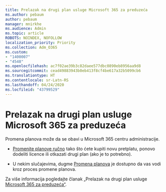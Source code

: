 ```yaml
---
title: Prelazak na drugi plan usluge Microsoft 365 za preduzeća
ms.author: pebaum
author: pebaum
manager: mnirkhe
ms.audience: Admin
ms.topic: article
ROBOTS: NOINDEX, NOFOLLOW
localization_priority: Priority
ms.collection: Adm_O365
ms.custom:
- "1400007"
- "4548"
ms.openlocfilehash: ac7f02ae39b3c82daee577dbc0890eb8956aa9d8
ms.sourcegitcommit: cead49883943b0eb413f8cf4be617a32b5099cb6
ms.translationtype: HT
ms.contentlocale: sr-Latn-RS
ms.lasthandoff: 04/24/2020
ms.locfileid: "43799529"
---
```

# <a name="switch-to-a-different-microsoft-365-for-business-plan"></a>Prelazak na drugi plan usluge Microsoft 365 za preduzeća

Promena planova može da se obavi u Microsoft 365 centru administracije.

- [Promenite planove ručno](https://docs.microsoft.com/microsoft-365/commerce/subscriptions/switch-plans-manually) tako što ćete kupiti novu pretplatu, ponovo dodeliti licence ili otkazati drugi plan (ako je to potrebno).

- U nekim slučajevima, dugme [Promena planova](https://docs.microsoft.com/microsoft-365/commerce/subscriptions/switch-to-a-different-plan#use-the-switch-plans-button) je dostupno da vas vodi kroz proces promene planova.

Za više informacija pogledajte članak „Prelazak na drugi plan usluge [Microsoft 365 za preduzeća“](https://docs.microsoft.com/sr-latn-RS/microsoft-365/commerce/subscriptions/switch-to-a-different-plan).

